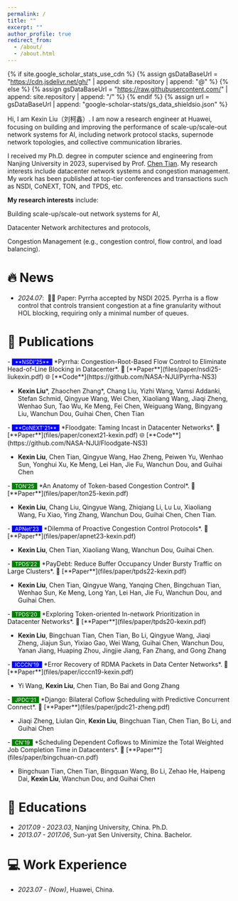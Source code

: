 ```yaml
---
permalink: /
title: ""
excerpt: ""
author_profile: true
redirect_from: 
  - /about/
  - /about.html
---
```


{% if site.google_scholar_stats_use_cdn %}
{% assign gsDataBaseUrl = "https://cdn.jsdelivr.net/gh/" | append: site.repository | append: "@" %}
{% else %}
{% assign gsDataBaseUrl = "https://raw.githubusercontent.com/" | append: site.repository | append: "/" %}
{% endif %}
{% assign url = gsDataBaseUrl | append: "google-scholar-stats/gs_data_shieldsio.json" %}

<span class='anchor' id='about-me'></span>

Hi, I am Kexin Liu（刘柯鑫）. I am now a research engineer at Huawei, focusing on building and improving the performance of scale-up/scale-out network systems for AI, including network protocol stacks, supernode network topologies, and collective communication libraries. 

I received my Ph.D. degree in computer science and engineering from Nanjing University in 2023, supervised by Prof. <a href='https://cs.nju.edu.cn/tianchen/index.htm'>Chen Tian</a>. My research interests include datacenter network systems and congestion management. My work has been published at top-tier conferences and transactions such as NSDI, CoNEXT, TON, and TPDS, etc.

**My research interests** include:

Building scale-up/scale-out network systems for AI,

Datacenter Network architectures and protocols,

Congestion Management (e.g., congestion control, flow control, and load balancing).

# 🔥 News
- *2024.07*: &nbsp;🎉🎉 Paper: Pyrrha accepted by NSDI 2025. Pyrrha is a flow control that controls transient congestion at a fine granularity without HOL blocking, requiring only a minimal number of queues.

# 📝 Publications 

<div class='paper-box-text' markdown="1">
- <span style="background-color: blue; color: white; font-size: 0.85em;">&nbsp;
  **NSDI'25** &nbsp;</span>
  *Pyrrha: Congestion-Root-Based Flow Control to Eliminate Head-of-Line Blocking in Datacenter*. 📄 [**Paper**](files/paper/nsdi25-liukexin.pdf) 🌐 [**Code**](https://github.com/NASA-NJU/Pyrrha-NS3)

  - **Kexin Liu**\*, Zhaochen Zhang\*, Chang Liu, Yizhi Wang, Vamsi Addanki, Stefan Schmid, Qingyue Wang, Wei Chen, Xiaoliang Wang, Jiaqi Zheng, Wenhao Sun, Tao Wu, Ke Meng, Fei Chen, Weiguang Wang, Bingyang Liu, Wanchun Dou, Guihai Chen, Chen Tian
</div>

<div class='paper-box-text' markdown="1">
- <span style="background-color: blue; color: white; font-size: 0.85em;">&nbsp;
  **CoNEXT'21** &nbsp;</span>
  *Floodgate: Taming Incast in Datacenter Networks*. 📄 [**Paper**](files/paper/conext21-kexin.pdf) 🌐 [**Code**](https://github.com/NASA-NJU/Floodgate-NS3)

  - **Kexin Liu**, Chen Tian, Qingyue Wang, Hao Zheng, Peiwen Yu, Wenhao Sun, Yonghui Xu, Ke Meng, Lei Han, Jie Fu, Wanchun Dou, and Guihai Chen
</div>

<div class='paper-box-text' markdown="1">
- <span style="background-color: green; color: white; font-size: 0.85em;">&nbsp;
  TON'25 &nbsp;</span>
  *An Anatomy of Token-based Congestion Control*. 📄 [**Paper**](files/paper/ton25-kexin.pdf)

- **Kexin Liu**, Chang Liu, Qingyue Wang, Zhiqiang Li, Lu Lu, Xiaoliang Wang, Fu Xiao, Ying Zhang, Wanchun Dou, Guihai Chen, Chen Tian.
</div>

<div class='paper-box-text' markdown="1">
- <span style="background-color: blue; color: white; font-size: 0.85em;">&nbsp;
  APNet'23 &nbsp;</span>
  *Dilemma of Proactive Congestion Control Protocols*. 📄 [**Paper**](files/paper/apnet23-kexin.pdf) 

  - **Kexin Liu**, Chen Tian, Xiaoliang Wang, Wanchun Dou, Guihai Chen. 
</div>

<div class='paper-box-text' markdown="1">
- <span style="background-color: green; color: white; font-size: 0.85em;">&nbsp;
  TPDS'22 &nbsp;</span>
  *PayDebt: Reduce Buffer Occupancy Under Bursty Traffic on Large Clusters*. 📄 [**Paper**](files/paper/tpds22-kexin.pdf) 

  - **Kexin Liu**, Chen Tian, Qingyue Wang, Yanqing Chen, Bingchuan Tian, Wenhao Sun, Ke Meng, Long Yan, Lei Han, Jie Fu, Wanchun Dou, and Guihai Chen.
</div>

<div class='paper-box-text' markdown="1">
- <span style="background-color: green; color: white; font-size: 0.85em;">&nbsp;
  TPDS'20 &nbsp;</span>
  *Exploring Token-oriented In-network Prioritization in Datacenter Networks*. 📄 [**Paper**](files/paper/tpds20-kexin.pdf) 

  - **Kexin Liu**, Bingchuan Tian, Chen Tian, Bo Li, Qingyue Wang, Jiaqi Zheng, Jiajun Sun, Yixiao Gao, Wei Wang, Guihai Chen, Wanchun Dou, Yanan Jiang, Huaping Zhou, Jingjie Jiang, Fan Zhang, and Gong Zhang
</div>

<div class='paper-box-text' markdown="1">
- <span style="background-color: blue; color: white; font-size: 0.85em;">&nbsp;
  ICCCN'19 &nbsp;</span>
  *Error Recovery of RDMA Packets in Data Center Networks*. 📄 [**Paper**](files/paper/icccn19-kexin.pdf) 

  - Yi Wang, **Kexin Liu**, Chen Tian, Bo Bai and Gong Zhang
</div>

<div class='paper-box-text' markdown="1">
- <span style="background-color: green; color: white; font-size: 0.85em;">&nbsp;
  JPDC'21 &nbsp;</span>
  *Django: Bilateral Coflow Scheduling with Predictive Concurrent Connect*. 📄 [**Paper**](files/paper/jpdc21-zheng.pdf) 

  - Jiaqi Zheng, Liulan Qin, **Kexin Liu**, Bingchuan Tian, Chen Tian, Bo Li, and Guihai Chen
</div>

<div class='paper-box-text' markdown="1">
- <span style="background-color: green; color: white; font-size: 0.85em;">&nbsp;
  CN'19 &nbsp;</span>
  *Scheduling Dependent Coflows to Minimize the Total Weighted Job Completion Time in Datacenters*. 📄 [**Paper**](files/paper/bingchuan-cn.pdf) 

  - Bingchuan Tian, Chen Tian, Bingquan Wang, Bo Li, Zehao He, Haipeng Dai, **Kexin Liu**, Wanchun Dou, and Guihai Chen
</div>

# 📖 Educations
- *2017.09 - 2023.03*, Nanjing University, China. Ph.D. 
- *2013.07 - 2017.06*, Sun-yat Sen University, China. Bachelor.

# 💻 Work Experience
- *2023.07 - (Now)*, Huawei, China.
